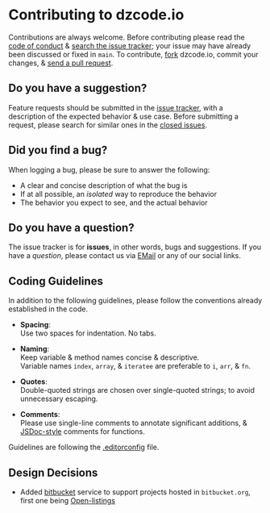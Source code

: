 # Contributing to dzcode.io

Contributions are always welcome. Before contributing please read the
[code of conduct](https://github.com/dzcode-io/dzcode.io/blob/main/.github/CODE_OF_CONDUCT.md) &
[search the issue tracker](https://github.com/dzcode-io/dzcode.io/issues); your issue
may have already been discussed or fixed in `main`. To contribute,
[fork](https://help.github.com/articles/fork-a-repo/) dzcode.io, commit your changes,
& [send a pull request](https://help.github.com/articles/using-pull-requests/).

## Do you have a suggestion?

Feature requests should be submitted in the
[issue tracker](https://github.com/dzcode-io/dzcode.io/issues/new/choose), with a description of
the expected behavior & use case.
Before submitting a request, please search for similar ones in the
[closed issues](https://github.com/dzcode-io/dzcode.io/issues?q=is%3Aissue+is%3Aclosed+label%3Aenhancement).

## Did you find a bug?

When logging a bug, please be sure to answer the following:

- A clear and concise description of what the bug is
- If at all possible, an _isolated_ way to reproduce the behavior
- The behavior you expect to see, and the actual behavior

## Do you have a question?

The issue tracker is for **issues**, in other words, bugs and suggestions.
If you have a _question_, please contact us via [EMail](mailto:contact@dzcode.io) or any of our social links.

## Coding Guidelines

In addition to the following guidelines, please follow the conventions already
established in the code.

- **Spacing**:<br>
  Use two spaces for indentation. No tabs.

- **Naming**:<br>
  Keep variable & method names concise & descriptive.<br>
  Variable names `index`, `array`, & `iteratee` are preferable to
  `i`, `arr`, & `fn`.

- **Quotes**:<br>
  Double-quoted strings are chosen over single-quoted strings; to avoid unnecessary escaping.

- **Comments**:<br>
  Please use single-line comments to annotate significant additions, &
  [JSDoc-style](http://www.2ality.com/2011/08/jsdoc-intro.html) comments for
  functions.

Guidelines are following the [.editorconfig](https://github.com/dzcode-io/dzcode.io/blob/main/.editorconfig) file.

## Design Decisions

- Added [bitbucket](../api/src/bitbucket/service.ts) service to support projects hosted in `bitbucket.org`, first one being [Open-listings](../data/models/projects/Open_listings/info.json)
